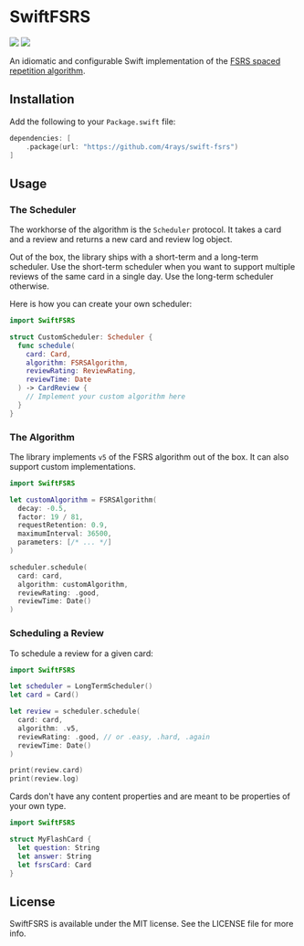 # SwiftFSRS

[![](https://img.shields.io/endpoint?url=https%3A%2F%2Fswiftpackageindex.com%2Fapi%2Fpackages%2F4rays%2Fswift-fsrs%2Fbadge%3Ftype%3Dswift-versions)](https://swiftpackageindex.com/4rays/swift-fsrs) [![](https://img.shields.io/endpoint?url=https%3A%2F%2Fswiftpackageindex.com%2Fapi%2Fpackages%2F4rays%2Fswift-fsrs%2Fbadge%3Ftype%3Dplatforms)](https://swiftpackageindex.com/4rays/swift-fsrs)

An idiomatic and configurable Swift implementation of the [FSRS spaced repetition algorithm](https://github.com/open-spaced-repetition/fsrs4anki/wiki/The-Algorithm).

## Installation

Add the following to your `Package.swift` file:

```swift
dependencies: [
    .package(url: "https://github.com/4rays/swift-fsrs")
]
```

## Usage

### The Scheduler

The workhorse of the algorithm is the `Scheduler` protocol. It takes a card and a review and returns a new card and review log object.

Out of the box, the library ships with a short-term and a long-term scheduler.
Use the short-term scheduler when you want to support multiple reviews of the same card in a single day. Use the long-term scheduler otherwise.

Here is how you can create your own scheduler:

```swift
import SwiftFSRS

struct CustomScheduler: Scheduler {
  func schedule(
    card: Card,
    algorithm: FSRSAlgorithm,
    reviewRating: ReviewRating,
    reviewTime: Date
  ) -> CardReview {
    // Implement your custom algorithm here
  }
}
```

### The Algorithm

The library implements `v5` of the FSRS algorithm out of the box. It can also support custom implementations.

```swift
import SwiftFSRS

let customAlgorithm = FSRSAlgorithm(
  decay: -0.5,
  factor: 19 / 81,
  requestRetention: 0.9,
  maximumInterval: 36500,
  parameters: [/* ... */]
)

scheduler.schedule(
  card: card,
  algorithm: customAlgorithm,
  reviewRating: .good,
  reviewTime: Date()
)
```

### Scheduling a Review

To schedule a review for a given card:

```swift
import SwiftFSRS

let scheduler = LongTermScheduler()
let card = Card()

let review = scheduler.schedule(
  card: card,
  algorithm: .v5,
  reviewRating: .good, // or .easy, .hard, .again
  reviewTime: Date()
)

print(review.card)
print(review.log)
```

Cards don't have any content properties and are meant to be properties of your own type.

```swift
import SwiftFSRS

struct MyFlashCard {
  let question: String
  let answer: String
  let fsrsCard: Card
}
```

## License

SwiftFSRS is available under the MIT license. See the LICENSE file for more info.
